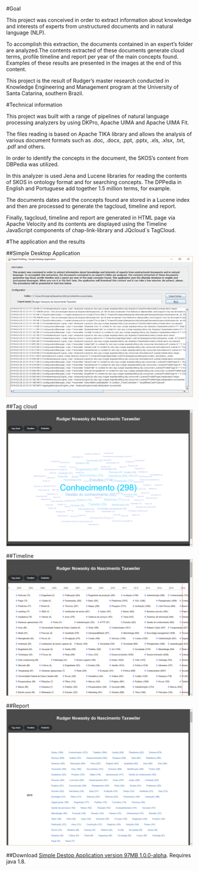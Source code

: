 #Goal

This project was conceived in order to extract information about knowledge and interests of experts from unstructured documents and in natural language (NLP).   

To accomplish this extraction, the documents contained in an expert’s folder are analyzed.The contents extracted of these documents generate cloud terms, profile timeline and report per year of the main concepts found. Examples of these results are presented in the images at the end of this content.  

This project is the result of Rudger’s master research conducted in Knowledge Engineering and Management program at the University of Santa Catarina, southern Brazil.  

#Technical information

This project was built with a range of pipelines of natural language processing analyzers by using DKPro, Apache UIMA and Apache UIMA Fit.  

The files reading is based on Apache TIKA library and allows the analysis of various document formats such as .doc, .docx, .ppt, .pptx, .xls, .xlsx, .txt, .pdf and others. 

In order to identify the concepts in the document, the SKOS’s content from DBPedia was utilized.

In this analyzer is used Jena and Lucene libraries for reading the contents of SKOS in ontology format and for searching concepts. The DPPedia in English and Portuguese add together 1.5 million terms, for example. 

The documents dates and the concepts found are stored in a Lucene index and then are processed to generate the tagcloud, timeline and report.  

Finally, tagcloud, timeline and report are generated in HTML page via Apache Velocity and its contents are displayed using the Timeline JavaScript components of chap-link-library and JQcloud`s TagCloud.

#The application and the results

##Simple Desktop Application
![alt tag](https://github.com/rudgern/expert-profiling/blob/gh-pages/images/expert-profiling-desktop-application.png)

##Tag cloud
![alt tag](https://github.com/rudgern/expert-profiling/blob/gh-pages/images/expert-profiling-result-tagcloud.png)

##Timeline
![alt tag](https://github.com/rudgern/expert-profiling/blob/gh-pages/images/expert-profiling-result-timeline.png)

##Report
![alt tag](https://github.com/rudgern/expert-profiling/blob/gh-pages/images/expert-profiling-result-report.png)

##Download 
[Simple Destop Application version 97MB  1.0.0-alpha](https://github.com/rudgern/expert-profiling/blob/gh-deploy/expert-profiling-1.0.0-alpha-jar-with-dependencies.jar). Requires java 1.8.

